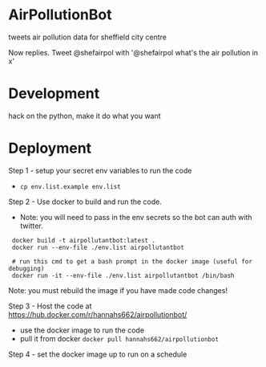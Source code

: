 # AirPollutionBot
tweets air pollution data for sheffield city centre

Now replies. Tweet @shefairpol with '@shefairpol what's the air pollution in x'

# Development
hack on the python, make it do what you want

# Deployment
Step 1 - setup your secret env variables to run the code
  + `cp env.list.example env.list`

Step 2 - Use docker to build and run the code.
  + Note: you will need to pass in the env secrets so the bot can auth with twitter.

```
 docker build -t airpollutantbot:latest .
 docker run --env-file ./env.list airpollutantbot

 # run this cmd to get a bash prompt in the docker image (useful for debugging)
 docker run -it --env-file ./env.list airpollutantbot /bin/bash
```

Note: you must rebuild the image if you have made code changes!

Step 3 - Host the code at https://hub.docker.com/r/hannahs662/airpollutionbot/
  + use the docker image to run the code
  + pull it from docker `docker pull hannahs662/airpollutionbot`
  
Step 4 - set the docker image up to run on a schedule
